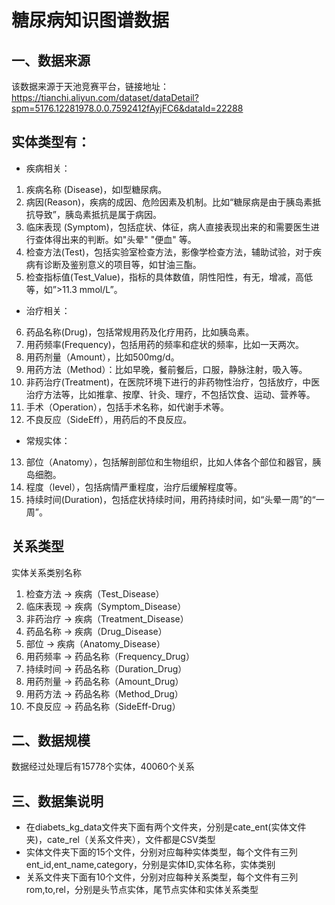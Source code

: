 # 糖尿病知识图谱数据
## 一、数据来源
该数据来源于天池竞赛平台，链接地址：https://tianchi.aliyun.com/dataset/dataDetail?spm=5176.12281978.0.0.7592412fAyjFC6&dataId=22288

## 实体类型有：
* 疾病相关：

1. 疾病名称 (Disease)，如I型糖尿病。
2. 病因(Reason)，疾病的成因、危险因素及机制。比如“糖尿病是由于胰岛素抵抗导致”，胰岛素抵抗是属于病因。
3. 临床表现 (Symptom)，包括症状、体征，病人直接表现出来的和需要医生进行查体得出来的判断。如"头晕" "便血" 等。
4. 检查方法(Test)，包括实验室检查方法，影像学检查方法，辅助试验，对于疾病有诊断及鉴别意义的项目等，如甘油三酯。
5. 检查指标值(Test_Value)，指标的具体数值，阴性阳性，有无，增减，高低等，如”>11.3 mmol/L”。

* 治疗相关：

6. 药品名称(Drug)，包括常规用药及化疗用药，比如胰岛素。
7. 用药频率(Frequency)，包括用药的频率和症状的频率，比如一天两次。
8. 用药剂量（Amount），比如500mg/d。
9. 用药方法（Method）：比如早晚，餐前餐后，口服，静脉注射，吸入等。
10. 非药治疗(Treatment)，在医院环境下进行的非药物性治疗，包括放疗，中医治疗方法等，比如推拿、按摩、针灸、理疗，不包括饮食、运动、营养等。
11. 手术（Operation），包括手术名称，如代谢手术等。
12. 不良反应（SideEff），用药后的不良反应。
* 常规实体：

13. 部位（Anatomy），包括解剖部位和生物组织，比如人体各个部位和器官，胰岛细胞。
14. 程度（level），包括病情严重程度，治疗后缓解程度等。
15. 持续时间(Duration)，包括症状持续时间，用药持续时间，如“头晕一周”的“一周”。

## 关系类型
实体关系类别名称
1. 检查方法 -> 疾病（Test_Disease）
2. 临床表现 -> 疾病（Symptom_Disease）
3. 非药治疗 -> 疾病（Treatment_Disease）
4. 药品名称 -> 疾病（Drug_Disease）
5. 部位 -> 疾病（Anatomy_Disease）
6. 用药频率 -> 药品名称（Frequency_Drug）
7. 持续时间 -> 药品名称（Duration_Drug）
8. 用药剂量 -> 药品名称（Amount_Drug）
9. 用药方法 -> 药品名称（Method_Drug）
10. 不良反应 -> 药品名称（SideEff-Drug）

## 二、数据规模
数据经过处理后有15778个实体，40060个关系

## 三、数据集说明
* 在diabets_kg_data文件夹下面有两个文件夹，分别是cate_ent(实体文件夹)，cate_rel（关系文件夹），文件都是CSV类型
* 实体文件夹下面的15个文件，分别对应每种实体类型，每个文件有三列ent_id,ent_name,category，分别是实体ID,实体名称，实体类别
* 关系文件夹下面有10个文件，分别对应每种关系类型，每个文件有三列rom,to,rel，分别是头节点实体，尾节点实体和实体关系类型